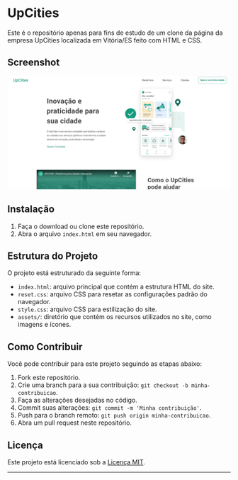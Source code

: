 # UpCities

Este é o repositório apenas para fins de estudo de um clone da página da empresa UpCities localizada em Vitória/ES feito com HTML e CSS.

## Screenshot

![Screenshot UpCities](assets/screenshot.png#vitrinedev)

## Instalação

1. Faça o download ou clone este repositório.
2. Abra o arquivo `index.html` em seu navegador.

## Estrutura do Projeto

O projeto está estruturado da seguinte forma:

- `index.html`: arquivo principal que contém a estrutura HTML do site.
- `reset.css`: arquivo CSS para resetar as configurações padrão do navegador.
- `style.css`: arquivo CSS para estilização do site.
- `assets/`: diretório que contém os recursos utilizados no site, como imagens e ícones.

## Como Contribuir

Você pode contribuir para este projeto seguindo as etapas abaixo:

1. Fork este repositório.
2. Crie uma branch para a sua contribuição: `git checkout -b minha-contribuicao`.
3. Faça as alterações desejadas no código.
4. Commit suas alterações: `git commit -m 'Minha contribuição'`.
5. Push para o branch remoto: `git push origin minha-contribuicao`.
6. Abra um pull request neste repositório.

## Licença

Este projeto está licenciado sob a [Licença MIT](LICENSE).

---

